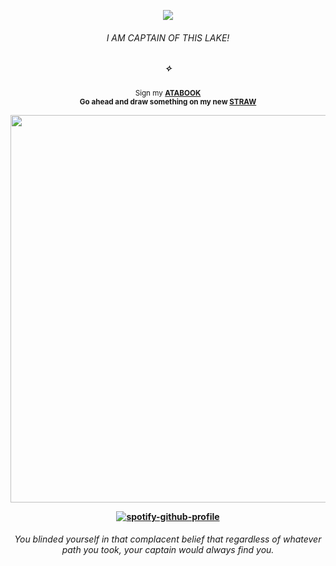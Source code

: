 <div align="center">

![](https://komarev.com/ghpvc/?username=THATGREATDAY&color=6c1d08&label=⚝)

<div align="center">
  
###### I AM CAPTAIN OF THIS LAKE!
##### ✧

<sub>Sign my [**ATABOOK**](https://greatday.atabook.org) <br><b>Go<b> ahead and draw something on my new [**STRAW**](https://seatreasure.straw.page)</sub>


<div align="center">

<img src="https://cdn.discordapp.com/attachments/965129582455971881/1351993659020546058/Untitled422_1.png?ex=67dc65b7&is=67db1437&hm=e864d669060057eb228fe3da694667becc1eef18f63f70e78c07662bbe276777" width="620px">

[![spotify-github-profile](https://spotify-github-profile.kittinanx.com/api/view?uid=f2n6prthunxkl481yp07tfdlz&cover_image=true&theme=natemoo-re&show_offline=false&background_color=121212&interchange=false&bar_color=992d1a&bar_color_cover=false)](https://github.com/kittinan/spotify-github-profile)
###### _You blinded yourself in that complacent belief that regardless of whatever path you took, your captain would always find you._
